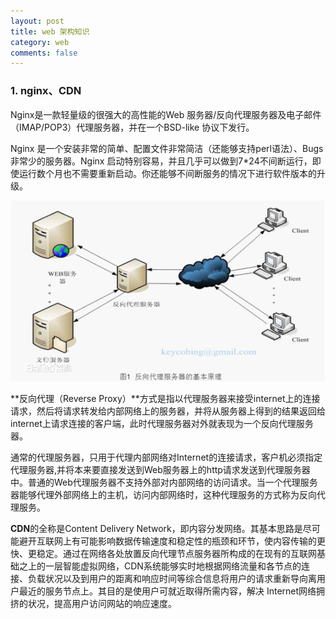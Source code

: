 ```yaml
---
layout: post
title: web 架构知识
category: web
comments: false
---
```


### 1. nginx、CDN
Nginx是一款轻量级的很强大的高性能的Web 服务器/反向代理服务器及电子邮件（IMAP/POP3）代理服务器，并在一个BSD-like 协议下发行。

Nginx 是一个安装非常的简单、配置文件非常简洁（还能够支持perl语法）、Bugs非常少的服务器。Nginx 启动特别容易，并且几乎可以做到7\*24不间断运行，即使运行数个月也不需要重新启动。你还能够不间断服务的情况下进行软件版本的升级。

![1](/images/201511/nginx.jpg "nginx")

**反向代理（Reverse Proxy）**方式是指以代理服务器来接受internet上的连接请求，然后将请求转发给内部网络上的服务器，并将从服务器上得到的结果返回给internet上请求连接的客户端，此时代理服务器对外就表现为一个反向代理服务器。

通常的代理服务器，只用于代理内部网络对Internet的连接请求，客户机必须指定代理服务器,并将本来要直接发送到Web服务器上的http请求发送到代理服务器中。普通的Web代理服务器不支持外部对内部网络的访问请求。当一个代理服务器能够代理外部网络上的主机，访问内部网络时，这种代理服务的方式称为反向代理服务。

**CDN**的全称是Content Delivery Network，即内容分发网络。其基本思路是尽可能避开互联网上有可能影响数据传输速度和稳定性的瓶颈和环节，使内容传输的更快、更稳定。通过在网络各处放置反向代理节点服务器所构成的在现有的互联网基础之上的一层智能虚拟网络，CDN系统能够实时地根据网络流量和各节点的连接、负载状况以及到用户的距离和响应时间等综合信息将用户的请求重新导向离用户最近的服务节点上。其目的是使用户可就近取得所需内容，解决 Internet网络拥挤的状况，提高用户访问网站的响应速度。